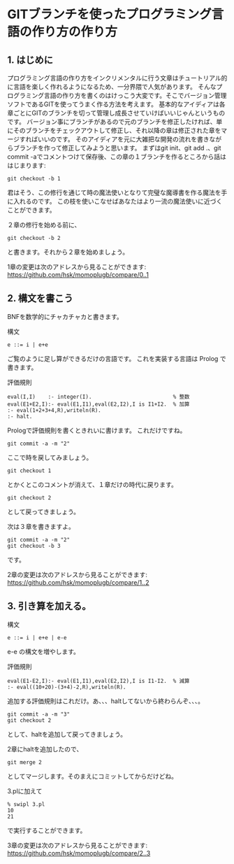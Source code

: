 # GITブランチを使ったプログラミング言語の作り方の作り方

## 1. はじめに

プログラミング言語の作り方をインクリメンタルに行う文章はチュートリアル的に言語を楽しく作れるようになるため、一分界隈で人気があります。
そんなプログラミング言語の作り方を書くのはけっこう大変です。そこでバージョン管理ソフトであるGITを使ってうまく作る方法を考えます。
基本的なアイディアは各章ごとにGITのブランチを切って管理し成長させていけばいいじゃんというものです。
バージョン事にブランチがあるので元のブランチを修正したければ、単にそのブランチをチェックアウトして修正し、それ以降の章は修正された章をマージすればいいのです。
そのアイディアを元に大雑把な開発の流れを書きながらブランチを作って修正してみようと思います。
まずはgit init、git add .、git commit -aでコメントつけて保存後、この章の１ブランチを作るところから話ははじまります:

```
git checkout -b 1
```

君はそう、この修行を通じて時の魔法使いとなりて完璧な魔導書を作る魔法を手に入れるのです。
この枝を使いこなせばあなたはより一流の魔法使いに近づくことができます。

２章の修行を始める前に、

```
git checkout -b 2
```

と書きます。それから２章を始めましょう。

1章の変更は次のアドレスから見ることができます: https://github.com/hsk/momoplugb/compare/0..1
## 2. 構文を書こう


BNFを数学的にチャカチャカと書きます。

構文

```
e ::= i | e+e
```

ご覧のように足し算ができるだけの言語です。
これを実装する言語は Prolog で書きます。

評価規則

```
eval(I,I)    :- integer(I).                          % 整数
eval(E1+E2,I):- eval(E1,I1),eval(E2,I2),I is I1+I2.  % 加算
:- eval(1+2+3+4,R),writeln(R).
:- halt.
```

Prologで評価規則を書くときれいに書けます。
これだけですね。

```
git commit -a -m "2"
```

ここで時を戻してみましょう。

```
git checkout 1
```

とかくとこのコメントが消えて、１章だけの時代に戻ります。

```
git checkout 2
```

として戻ってきましょう。

次は３章を書きますよ。

```
git commit -a -m "2"
git checkout -b 3
```

です。

2章の変更は次のアドレスから見ることができます: https://github.com/hsk/momoplugb/compare/1..2
## 3. 引き算を加える。

構文

```
e ::= i | e+e | e-e
```

e-e の構文を増やします。

評価規則

```
eval(E1-E2,I):- eval(E1,I1),eval(E2,I2),I is I1-I2.  % 減算
:- eval((10+20)-(3+4)-2,R),writeln(R).
```

追加する評価規則はこれだけ。あ、、、haltしてないから終わらんぞ、、、。

```
git commit -a -m "3"
git checkout 2
```

として、haltを追加して戻ってきましょう。

2章にhaltを追加したので、

```
git merge 2
```

としてマージします。そのまえにコミットしてからだけどね。

3.plに加えて

```
% swipl 3.pl
10
21
```

で実行することができます。

3章の変更は次のアドレスから見ることができます: https://github.com/hsk/momoplugb/compare/2..3

